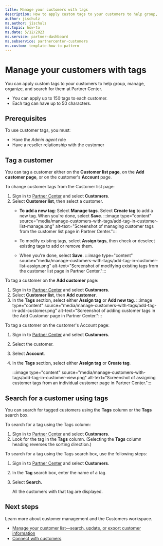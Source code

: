 ```yaml
---
title: Manage your customers with tags
description: How to apply custom tags to your customers to help group, manage, organize, and search for your customers at Partner Center.
author: jischulz
ms.author: jischulz
ms.topic: how-to
ms.date: 5/12/2023
ms.service: partner-dashboard
ms.subservice: partnercenter-customers
ms.custom: template-how-to-pattern
---
```


# Manage your customers with tags

You can apply custom tags to your customers to help group, manage, organize, and search for them at Partner Center.

- You can apply up to 150 tags to each customer.
- Each tag can have up to 50 characters.

## Prerequisites

To use customer tags, you must:

- Have the *Admin agent* role
- Have a reseller relationship with the customer

## Tag a customer

You can tag a customer either on the **Customer list page**, on the **Add customer page**, or on the customer's **Account** page.

To change customer tags from the Customer list page:

1. Sign in to [Partner Center](https://partner.microsoft.com/dashboard/home) and select **Customers**.
1. Select **Customer list**, then select a customer. 
   - **To add a new tag**: Select **Manage tags**. Select **Create tag** to add a new tag. When you're done, select **Save**.
     :::image type="content" source="media/manage-customers-with-tags/add-tag-in-customer-list-manage.png" alt-text="Screenshot of managing customer tags from the customer list page in Partner Center.":::

   - To modify existing tags, select **Assign tags**, then check or deselect existing tags to add or remove them.
   - When you're done, select **Save**.
   :::image type="content" source="media/manage-customers-with-tags/add-tag-in-customer-list-assign.png" alt-text="Screenshot of modifying existing tags  from the customer list page in Partner Center.":::

To tag a customer on the **Add customer** page:

1. Sign in to [Partner Center](https://partner.microsoft.com/dashboard/home) and select **Customers**.
1. Select **Customer list**, then **Add customer**.
1. In the **Tags** section, select either **Assign tag** or **Add new tag**.
   :::image type="content" source="media/manage-customers-with-tags/add-tag-in-add-customer.png" alt-text="Screenshot of adding customer tags in the Add Customer page in Partner Center.":::

To tag a customer on the customer's Account page:

1. Sign in to [Partner Center](https://partner.microsoft.com/dashboard/home) and select **Customers**.
2. Select the customer.
3. Select **Account**.
3. In the **Tags** section, select either **Assign tag** or **Create tag**.

   :::image type="content" source="media/manage-customers-with-tags/add-tag-in-customer-view.png" alt-text="Screenshot of assigning customer tags from an individual customer page in Partner Center.":::

   
## Search for a customer using tags

You can search for tagged customers using the **Tags** column or the **Tags** search box.

To search for a tag using the Tags column:

1. Sign in to [Partner Center](https://partner.microsoft.com/dashboard/home) and select **Customers**.
2. Look for the tag in the **Tags** column. (Selecting the **Tags** column heading reverses the sorting direction.)

To search for a tag using the Tags search box, use the following steps:

1. Sign in to [Partner Center](https://partner.microsoft.com/dashboard/home) and select **Customers**.
2. In the **Tag** search box, enter the name of a tag.
3. Select **Search.**

   All the customers with that tag are displayed.

## Next steps

Learn more about customer management and the Customers workspace.

- [Manage your customer list—search, update, or export customer information](see-your-customer-list.md)
- [Connect with customers](connect-with-your-customers.md)
